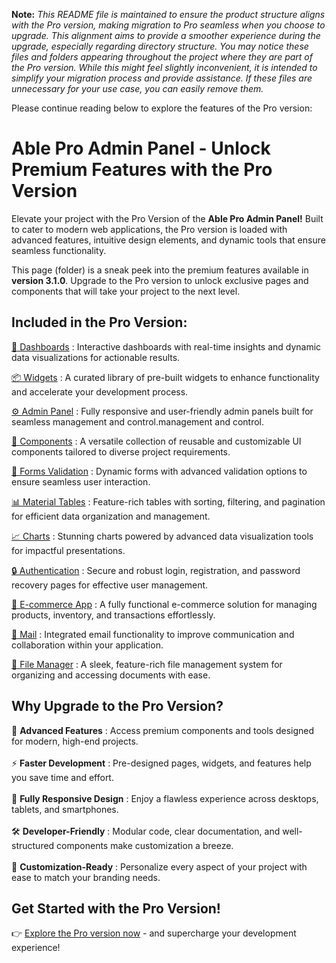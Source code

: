**Note:** _This README file is maintained to ensure the product structure aligns with the Pro version, making migration to Pro seamless when you choose to upgrade. This alignment aims to provide a smoother experience during the upgrade, especially regarding directory structure. You may notice these files and folders appearing throughout the project where they are part of the Pro version. While this might feel slightly inconvenient, it is intended to simplify your migration process and provide assistance. If these files are unnecessary for your use case, you can easily remove them._

Please continue reading below to explore the features of the Pro version:

# Able Pro Admin Panel - Unlock Premium Features with the Pro Version

Elevate your project with the Pro Version of the <b>Able Pro Admin Panel!</b> Built to cater to modern web applications, the Pro version is loaded with advanced features, intuitive design elements, and dynamic tools that ensure seamless functionality.

This page (folder) is a sneak peek into the premium features available in <b>version 3.1.0</b>. Upgrade to the Pro version to unlock exclusive pages and components that will take your project to the next level.

## Included in the Pro Version:

[🚀 Dashboards](https://ableproadmin.com/angular/stage/dashboard/default) : Interactive dashboards with real-time insights and dynamic data visualizations for actionable results.

[📦 Widgets](https://ableproadmin.com/angular/stage/widget/data) : A curated library of pre-built widgets to enhance functionality and accelerate your development process.

[⚙️ Admin Panel](https://berrydashboard.io/angular/default/online-course/dashboard) : Fully responsive and user-friendly admin panels built for seamless management and control.management and control.

[🔧 Components](https://ableproadmin.com/angular/stage/components/input/button) : A versatile collection of reusable and customizable UI components tailored to diverse project requirements.

[📝 Forms Validation](https://ableproadmin.com/angular/stage/forms/validation) : Dynamic forms with advanced validation options to ensure seamless user interaction.

[📊 Material Tables](https://ableproadmin.com/angular/stage/material-table) : Feature-rich tables with sorting, filtering, and pagination for efficient data organization and management.

[📈 Charts](https://ableproadmin.com/angular/stage/apex-chart) : Stunning charts powered by advanced data visualization tools for impactful presentations.

[🔒 Authentication](https://ableproadmin.com/angular/stage/authentication-3) : Secure and robust login, registration, and password recovery pages for effective user management.

[🛒 E-commerce App](https://ableproadmin.com/angular/stage/application/e-commerce/product) : A fully functional e-commerce solution for managing products, inventory, and transactions effortlessly.

[💬 Mail](https://ableproadmin.com/angular/stage/application/email) : Integrated email functionality to improve communication and collaboration within your application.

[👤 File Manager](https://ableproadmin.com/angular/stage/application/file-manager) : A sleek, feature-rich file management system for organizing and accessing documents with ease.

## Why Upgrade to the Pro Version?

🚀 <b>Advanced Features</b> : Access premium components and tools designed for modern, high-end projects. <br/><br/>
⚡ <b>Faster Development</b> : Pre-designed pages, widgets, and features help you save time and effort. <br/><br/>
📱 <b>Fully Responsive Design</b> : Enjoy a flawless experience across desktops, tablets, and smartphones. <br/><br/>
🛠 <b>Developer-Friendly</b> : Modular code, clear documentation, and well-structured components make customization a breeze. <br/><br/>
🎨 <b>Customization-Ready</b> : Personalize every aspect of your project with ease to match your branding needs.

## Get Started with the Pro Version!

👉 [Explore the Pro version now](https://themeforest.net/item/able-pro-angular-dashboard-template/50607360?s_rank=7) - and supercharge your development experience!
